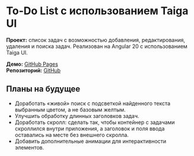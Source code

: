 # To-Do List с использованием Taiga UI

**Проект:** список задач с возможностью добавления, редактирования, удаления и поиска задач. Реализован на Angular 20 с использованием Taiga UI.  

**Демо:** [GitHub Pages](https://sashaumnykh.github.io/todo-list-with-taiga/)  
**Репозиторий:** [GitHub](https://github.com/sashaumnykh/todo-list-with-taiga)

## Планы на будущее

- Доработать «живой» поиск с подсветкой найденного текста выбранным цветом, а не базовым желтым.
- Улучшить обработку длинных заголовков задач.
- Доработать скролл: сделать так, чтобы контейнер с задачами скроллился внутри приложения, а заголовок и поля ввода оставались на месте без внешнего скролла.
- Добавить дополнительные анимации для интерактивности элементов.